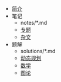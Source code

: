 - [简介](index.md)
- 笔记
	- notes/*.md
	- [专题](notes/topics/)
	- [杂文](notes/blogs/)
- 题解
	- solutions/*.md
	- [动态规划](solutions/dp.md)
	- [数学](solutions/maths.md)
	- [图论](solutions/graph.md)